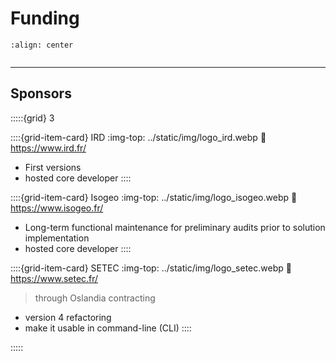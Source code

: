 # Funding

```{image} ../static/img/github_sponsoring_dialog.webp
:align: center
```

```{include} _fund_section.md

```

----

## Sponsors

:::::{grid} 3

::::{grid-item-card} IRD
:img-top: ../static/img/logo_ird.webp
:link: <https://www.ird.fr/>

* First versions
* hosted core developer
::::

::::{grid-item-card} Isogeo
:img-top: ../static/img/logo_isogeo.webp
:link: <https://www.isogeo.fr/>

* Long-term functional maintenance for preliminary audits prior to solution implementation
* hosted core developer
::::

::::{grid-item-card} SETEC
:img-top: ../static/img/logo_setec.webp
:link: <https://www.setec.fr/>

> through Oslandia contracting

* version 4 refactoring
* make it usable in command-line (CLI)
::::

:::::

<!-- markdownlint-enable MD034 -->
